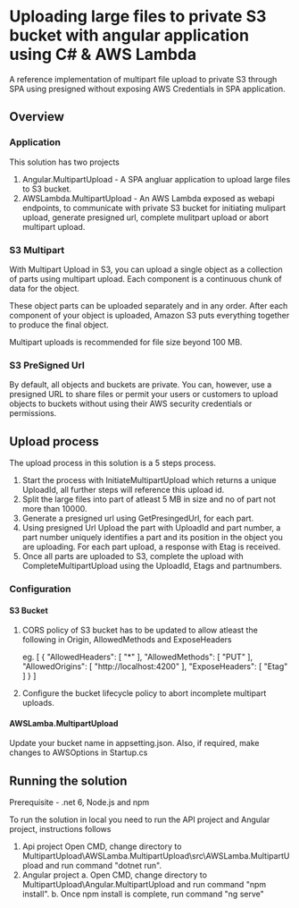 # Uploading large files to private S3 bucket with angular application using C# & AWS Lambda #

A reference implementation of multipart file upload to private S3 through SPA using presigned without exposing AWS Credentials in SPA application.

## Overview ##

### Application ###

This solution has two projects
  1. Angular.MultipartUpload - A SPA angluar application to upload large files to S3 bucket.
  2. AWSLambda.MultipartUpload - An AWS Lambda exposed as webapi endpoints, to communicate with private S3 bucket for initiating mulipart upload, generate presigned url, complete mulitpart upload or abort multipart upload.

### S3 Multipart ###

With Multipart Upload in S3, you can upload a single object as a collection of parts using multipart upload. Each component is a continuous chunk of data for the object. 

These object parts can be uploaded separately and in any order. After each component of your object is uploaded, Amazon S3 puts everything together to produce the final object.

Multipart uploads is recommended for file size beyond 100 MB.

	

### S3 PreSigned Url ###

By default, all objects and buckets are private. You can, however, use a presigned URL to share files or permit your users or customers to upload objects to buckets without using their AWS security credentials or permissions.


## Upload process ##
The upload process in this solution is a 5 steps process. 

1. Start the process with InitiateMultipartUpload which returns a unique UploadId, all further steps will reference this upload id. 
2. Split the large files into part of atleast 5 MB in size and no of part not more than 10000.
3. Generate a presigned url using GetPresingedUrl, for each part.
4. Using presigned Url Upload the part with UploadId and part number, a part number uniquely identifies a part and its position in the object you are uploading. 
For each part upload, a response with Etag is received.
5. Once all parts are uploaded to S3, complete the upload with CompleteMultipartUpload using the UploadId, Etags and partnumbers.

### Configuration ###

#### S3 Bucket ####

1. CORS policy of S3 bucket has to be updated to allow atleast the following in Origin, AllowedMethods and ExposeHeaders

	eg.
	[
		{
			"AllowedHeaders": [
				"*"
			],
			"AllowedMethods": [
				"PUT"
			],
			"AllowedOrigins": [
				"http://localhost:4200"
			],
			"ExposeHeaders": [
				"Etag"
			]
		}
	]

2. Configure the bucket lifecycle policy to abort incomplete multipart uploads.


#### AWSLamba.MultipartUpload  ####

Update your bucket name in appsetting.json.
Also, if required, make changes to AWSOptions in Startup.cs

## Running the solution ##

Prerequisite - .net 6, Node.js and npm

To run the solution in local you need to run the API project and Angular project, instructions follows

1. Api project 
		Open CMD, change directory to MultipartUpload\AWSLamba.MultipartUpload\src\AWSLamba.MultipartUpload and run command "dotnet run".
2. Angular project
		a. Open CMD, change directory to MultipartUpload\Angular.MultipartUpload and run command "npm install".
		b. Once npm install is complete, run command "ng serve"
	   
